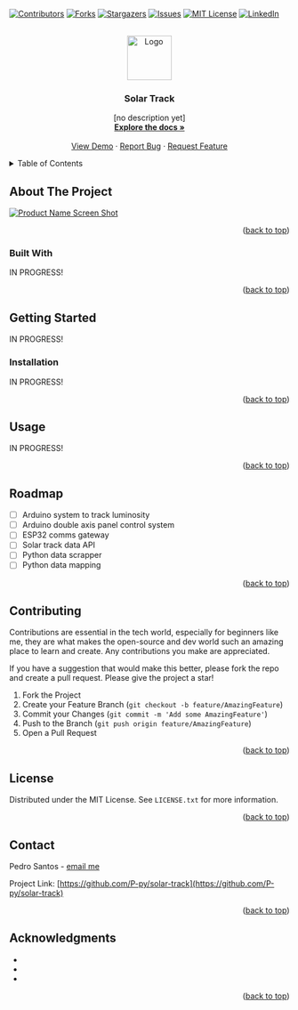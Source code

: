 <a id="readme-top"></a>

<!-- PROJECT SHIELDS -->
[![Contributors][contributors-shield]][contributors-url]
[![Forks][forks-shield]][forks-url]
[![Stargazers][stars-shield]][stars-url]
[![Issues][issues-shield]][issues-url]
[![MIT License][license-shield]][license-url]
[![LinkedIn][linkedin-shield]][linkedin-url]


<!-- PROJECT LOGO -->
<br />
<div align="center">
  <a href="https://github.com/P-py/solar-track">
    <img src="images/logo.png" alt="Logo" width="80" height="80">
  </a>

<h3 align="center">Solar Track</h3>

  <p align="center">
    [no description yet]
    <br />
    <a href="https://github.com/P-py/solar-track"><strong>Explore the docs »</strong></a>
    <br />
    <br />
    <a href="https://github.com/P-py/solar-track">View Demo</a>
    ·
    <a href="https://github.com/P-py/solar-track/issues/new?labels=bug&template=bug-report---.md">Report Bug</a>
    ·
    <a href="https://github.com/P-py/solar-track/issues/new?labels=enhancement&template=feature-request---.md">Request Feature</a>
  </p>
</div>



<!-- TABLE OF CONTENTS -->
<details>
  <summary>Table of Contents</summary>
  <ol>
    <li>
      <a href="#about-the-project">About The Project</a>
      <ul>
        <li><a href="#built-with">Built With</a></li>
      </ul>
    </li>
    <li>
      <a href="#getting-started">Getting Started</a>
      <ul>
        <li><a href="#prerequisites">Prerequisites</a></li>
        <li><a href="#installation">Installation</a></li>
      </ul>
    </li>
    <li><a href="#usage">Usage</a></li>
    <li><a href="#roadmap">Roadmap</a></li>
    <li><a href="#contributing">Contributing</a></li>
    <li><a href="#license">License</a></li>
    <li><a href="#contact">Contact</a></li>
    <li><a href="#acknowledgments">Acknowledgments</a></li>
  </ol>
</details>



<!-- ABOUT THE PROJECT -->
## About The Project

[![Product Name Screen Shot][product-screenshot]](https://example.com)

<p align="right">(<a href="#readme-top">back to top</a>)</p>


### Built With

IN PROGRESS!

<p align="right">(<a href="#readme-top">back to top</a>)</p>


<!-- GETTING STARTED -->
## Getting Started

IN PROGRESS!

### Installation

IN PROGRESS!

<p align="right">(<a href="#readme-top">back to top</a>)</p>


<!-- USAGE EXAMPLES -->
## Usage

IN PROGRESS!

<p align="right">(<a href="#readme-top">back to top</a>)</p>

<!-- ROADMAP -->
## Roadmap

- [ ] Arduino system to track luminosity
- [ ] Arduino double axis panel control system
- [ ] ESP32 comms gateway
- [ ] Solar track data API
- [ ] Python data scrapper
- [ ] Python data mapping

<p align="right">(<a href="#readme-top">back to top</a>)</p>


<!-- CONTRIBUTING -->
## Contributing

Contributions are essential in the tech world, especially for beginners like me, they are what makes the open-source and dev world such an amazing place to learn and create. Any contributions you make are appreciated.

If you have a suggestion that would make this better, please fork the repo and create a pull request. Please give the project a star!

1. Fork the Project
2. Create your Feature Branch (`git checkout -b feature/AmazingFeature`)
3. Commit your Changes (`git commit -m 'Add some AmazingFeature'`)
4. Push to the Branch (`git push origin feature/AmazingFeature`)
5. Open a Pull Request

<p align="right">(<a href="#readme-top">back to top</a>)</p>

<!-- LICENSE -->
## License

Distributed under the MIT License. See `LICENSE.txt` for more information.

<p align="right">(<a href="#readme-top">back to top</a>)</p>


<!-- CONTACT -->
## Contact

Pedro Santos - [email me](mailto:pedrosalvianosantos170@gmail.com)

Project Link: [https://github.com/P-py/solar-track](https://github.com/P-py/solar-track)

<p align="right">(<a href="#readme-top">back to top</a>)</p>



<!-- ACKNOWLEDGMENTS -->
## Acknowledgments

* []()
* []()
* []()

<p align="right">(<a href="#readme-top">back to top</a>)</p>


<!-- MARKDOWN LINKS & IMAGES -->
[contributors-shield]: https://img.shields.io/github/contributors/P-py/solar-track.svg?style=for-the-badge
[contributors-url]: https://github.com/P-py/solar-track/graphs/contributors
[forks-shield]: https://img.shields.io/github/forks/P-py/solar-track.svg?style=for-the-badge
[forks-url]: https://github.com/P-py/solar-track/network/members
[stars-shield]: https://img.shields.io/github/stars/P-py/solar-track.svg?style=for-the-badge
[stars-url]: https://github.com/P-py/solar-track/stargazers
[issues-shield]: https://img.shields.io/github/issues/P-py/solar-track.svg?style=for-the-badge
[issues-url]: https://github.com/P-py/solar-track/issues
[license-shield]: https://img.shields.io/github/license/P-py/solar-track.svg?style=for-the-badge
[license-url]: https://github.com/P-py/solar-track/blob/master/LICENSE.txt
[linkedin-shield]: https://img.shields.io/badge/-LinkedIn-black.svg?style=for-the-badge&logo=linkedin&colorB=555
[linkedin-url]: https://www.linkedin.com/in/pedro-s-3742b7211/
[product-screenshot]: images/screenshot.png
